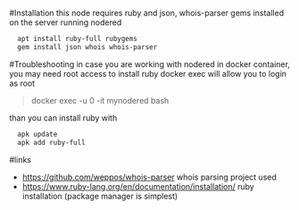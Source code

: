 
#Installation
this node requires ruby and json, whois-parser gems installed on the server running nodered

```bash
  apt install ruby-full rubygems
  gem install json whois whois-parser
```

#Troubleshooting
in case you are working with nodered in docker container, you may need root access to install ruby
docker exec will allow you to login as root
> docker exec -u 0 -it mynodered bash

than you can install ruby with
```bash
  apk update
  apk add ruby-full
```

#links
 - https://github.com/weppos/whois-parser whois parsing project used
 - https://www.ruby-lang.org/en/documentation/installation/ ruby installation (package manager is simplest)
